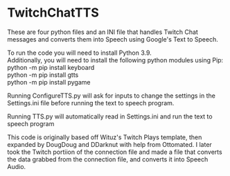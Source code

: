 # TwitchChatTTS
These are four python files and an INI file that handles Twitch Chat messages and converts them into Speech using Google's Text to Speech.

To run the code you will need to install Python 3.9.  
Additionally, you will need to install the following python modules using Pip:  
python -m pip install keyboard  
python -m pip install gtts  
python -m pip install pygame   

Running ConfigureTTS.py will ask for inputs to change the settings in the Settings.ini file before running the text to speech program.

Running TTS.py will automatically read in Settings.ini and run the text to speech program


This code is originally based off Wituz's Twitch Plays template, then expanded by DougDoug and DDarknut with help from Ottomated. I later took the Twitch portiion of the connection file and made a file that converts the data grabbed from the connection file, and converts it into Speech Audio. 
